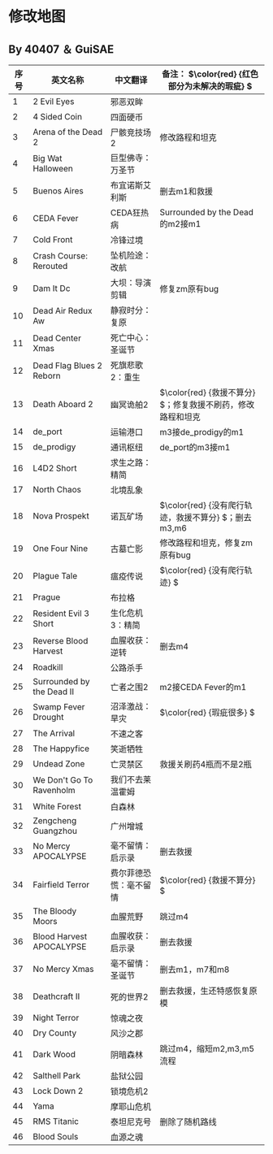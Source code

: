 # 修改地图
## By 40407 ＆ GuiSAE
| 序号 | 英文名称                   | 中文翻译               |备注：     $\color{red} {红色部分为未解决的瑕疵} $                
|------|----------------------------|-------------------------|----------------------
| 1    | 2 Evil Eyes                | 邪恶双眸                |
| 2    | 4 Sided Coin               | 四面硬币                |
| 3    | Arena of the Dead 2        | 尸骸竞技场2             |修改路程和坦克
| 4    | Big Wat Halloween          | 巨型佛寺：万圣节        |
| 5    | Buenos Aires               | 布宜诺斯艾利斯          |删去m1和救援
| 6    | CEDA Fever                 | CEDA狂热病              |Surrounded by the Dead的m2接m1
| 7    | Cold Front                 | 冷锋过境                |
| 8    | Crash Course: Rerouted     | 坠机险途：改航          |
| 9    | Dam It Dc                  | 大坝：导演剪辑          |修复zm原有bug
| 10   | Dead Air Redux Aw          | 静寂时分：复原          |
| 11   | Dead Center Xmas           | 死亡中心：圣诞节        |
| 12   | Dead Flag Blues 2 Reborn   | 死旗悲歌2：重生         |
| 13   | Death Aboard 2             | 幽冥诡舶2               |$\color{red} {救援不算分} $；修复救援不刷药，修改路程和坦克
| 14   | de_port                    | 运输港口                |m3接de_prodigy的m1
| 15   | de_prodigy                 | 通讯枢纽                |de_port的m3接m1
| 16   | L4D2 Short                 | 求生之路：精简          |
| 17   | North Chaos                | 北境乱象                |
| 18   | Nova Prospekt              | 诺瓦矿场                |$\color{red} {没有爬行轨迹，救援不算分} $；删去m3,m6
| 19   | One Four Nine              | 古墓亡影                |修改路程和坦克，修复zm原有bug
| 20   | Plague Tale                | 瘟疫传说                |$\color{red} {没有爬行轨迹} $
| 21   | Prague                     | 布拉格                  |
| 22   | Resident Evil 3 Short      | 生化危机3：精简         |
| 23   | Reverse Blood Harvest      | 血腥收获：逆转          |删去m4
| 24   | Roadkill                   | 公路杀手                |
| 25   | Surrounded by the Dead Ⅱ  | 亡者之围2               |m2接CEDA Fever的m1
| 26   | Swamp Fever Drought        | 沼泽激战：旱灾          |$\color{red} {瑕疵很多} $
| 27   | The Arrival                | 不速之客                |
| 28   | The Happyfice              | 笑逝牺牲                |
| 29   | Undead Zone                | 亡灵禁区                |救援关刷药4瓶而不是2瓶
| 30   | We Don't Go To Ravenholm   | 我们不去莱温霍姆        |
| 31   | White Forest               | 白森林                  |
| 32   | Zengcheng Guangzhou        | 广州增城                |
| 33   | No Mercy APOCALYPSE        | 毫不留情：启示录        |删去救援
| 34   | Fairfield Terror           | 费尔菲德恐慌：毫不留情  |$\color{red} {救援不算分} $
| 35   | The Bloody Moors           | 血腥荒野                |跳过m4
| 36   | Blood Harvest APOCALYPSE   | 血腥收获：启示录        |删去救援
| 37   | No Mercy Xmas              | 毫不留情：圣诞节        |删去m1，m7和m8
| 38   | Deathcraft Ⅱ              | 死的世界2               |删去救援，生还特感恢复原模
| 39   | Night Terror               | 惊魂之夜                |
| 40   | Dry County                 | 风沙之郡                |
| 41   | Dark Wood                  | 阴暗森林                |跳过m4，缩短m2,m3,m5流程
| 42   | Salthell Park              | 盐狱公园                |
| 43   | Lock Down 2                | 锁境危机2               |
| 44   |  Yama                      | 摩耶山危机              |
| 45   |  RMS Titanic               | 泰坦尼克号              |删除了随机路线
| 46   |  Blood Souls               | 血源之魂                |
